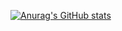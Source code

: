 [![Anurag's GitHub stats](https://github-readme-stats.vercel.app/api?username=jesseschutt)](https://github.com/jesseschutt/github-readme-stats)
